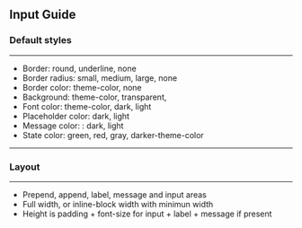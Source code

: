 ##  Input Guide
### Default styles
---
* Border:            round, underline, none
* Border radius:     small, medium, large, none
* Border color:      theme-color, none
* Background:        theme-color, transparent,
* Font color:        theme-color, dark, light
* Placeholder color: dark, light
* Message color:   : dark, light
* State color:       green, red, gray, darker-theme-color
---
### Layout
---
* Prepend, append, label, message and input areas
* Full width, or inline-block width with minimun width
* Height is padding + font-size for input + label + message if present

